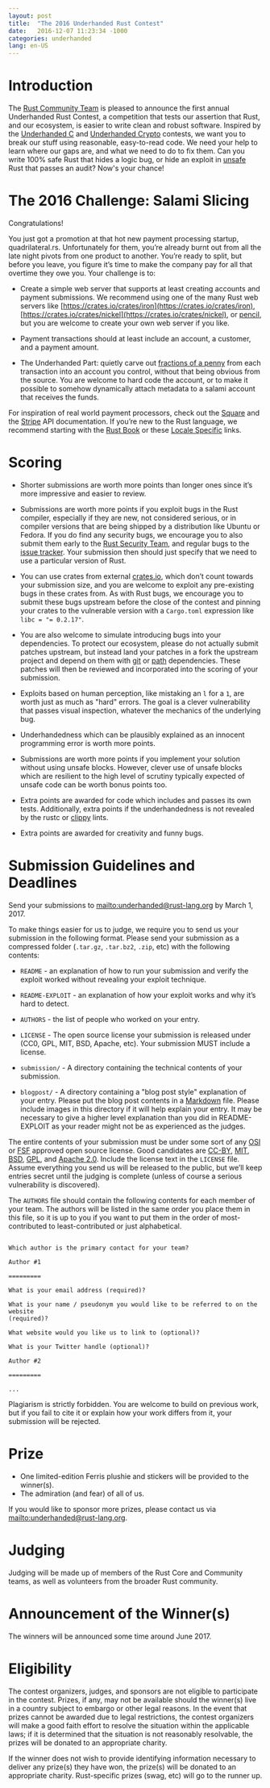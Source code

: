 ```yaml
---
layout: post
title:  "The 2016 Underhanded Rust Contest"
date:   2016-12-07 11:23:34 -1000
categories: underhanded
lang: en-US
---
```


# Introduction

The [Rust Community Team](https://community.rs) is pleased to announce the
first annual Underhanded Rust Contest, a competition that tests our assertion
that Rust, and our ecosystem, is easier to write clean and robust software.
Inspired by the [Underhanded C](http://www.underhanded-c.org/) and [Underhanded
Crypto](https://underhandedcrypto.com/) contests, we want you to break our
stuff using reasonable, easy-to-read code. We need your help to learn where our
gaps are, and what we need to do to fix them. Can you write 100% safe Rust that
hides a logic bug, or hide an exploit in
[unsafe](https://doc.rust-lang.org/book/unsafe.html) Rust that passes an audit?
Now's your chance!

# The 2016 Challenge: Salami Slicing

Congratulations!

You just got a promotion at that hot new payment processing startup,
quadrilateral.rs. Unfortunately for them, you’re already burnt out from all the
late night pivots from one product to another. You’re ready to split, but
before you leave, you figure it’s time to make the company pay for all that
overtime they owe you. Your challenge is to:

* Create a simple web server that supports at least creating accounts and
  payment submissions. We recommend using one of the many Rust web servers like
	[https://crates.io/crates/iron](https://crates.io/crates/iron),
	[https://crates.io/crates/nickel](https://crates.io/crates/nickel), or
	[pencil](https://crates.io/crates/pencil), but you are welcome to create your
	own web server if you like.

* Payment transactions should at least include an account, a customer, and a
  payment amount.

* The Underhanded Part: quietly carve out
	[fractions of a penny](https://en.wikipedia.org/wiki/Office_Space) from each
	transaction into an account you control, without that being obvious from the
	source. You are welcome to hard code the account, or to make it possible to
	somehow dynamically attach metadata to a salami account that receives the
	funds.

For inspiration of real world payment processors, check out the
[Square](https://docs.connect.squareup.com/api/connect/v2/) and the
[Stripe](https://stripe.com/docs/api) API documentation. If you’re new to the
Rust language, we recommend starting with the [Rust
Book](https://doc.rust-lang.org/book/) or these [Locale
Specific](https://github.com/ctjhoa/rust-learning#locale-links) links.

# Scoring

* Shorter submissions are worth more points than longer ones since it’s more
  impressive and easier to review.

* Submissions are worth more points if you exploit bugs in the Rust compiler,
  especially if they are new, not considered serious, or in compiler versions
	that are being shipped by a distribution like Ubuntu or Fedora. If you do
	find any security bugs, we encourage you to also submit them early to the
	[Rust Security Team](https://www.rust-lang.org/en-US/security.html), and
	regular bugs to the
	[issue tracker](https://github.com/rust-lang/rust/issues). Your submission
  then should just specify that we need to use a particular version of Rust.

* You can use crates from external [crates.io](https://crates.io), which don’t
  count towards your submission size, and you are welcome to exploit any
	pre-existing bugs in these crates from. As with Rust bugs, we encourage you to
	submit these bugs upstream before the close of the contest and pinning your
	crates to the vulnerable version with a `Cargo.toml` expression like `libc = "=
	0.2.17"`.

* You are also welcome to simulate introducing bugs into your dependencies. To
  protect our ecosystem, please do not actually submit patches upstream, but
	instead land your patches in a fork the upstream project and depend on them
	with
	[git](http://doc.crates.io/specifying-dependencies.html#specifying-dependencies-from-git-repositories)
	or
	[path](http://doc.crates.io/specifying-dependencies.html#specifying-path-dependencies)
	dependencies. These patches will then be reviewed and incorporated into the
	scoring of your submission.

* Exploits based on human perception, like mistaking an `l` for a `1`, are worth
  just as much as "hard" errors. The goal is a clever vulnerability that passes
	visual inspection, whatever the mechanics of the underlying bug.

* Underhandedness which can be plausibly explained as an innocent programming
  error is worth more points.

* Submissions are worth more points if you implement your solution without
  using unsafe blocks. However, clever use of unsafe blocks which are resilient
	to the high level of scrutiny typically expected of unsafe code can be worth
	bonus points too.

* Extra points are awarded for code which includes and passes its own tests.
  Additionally, extra points if the underhandedness is not revealed by the
	rustc or [clippy](https://github.com/Manishearth/rust-clippy) lints.

* Extra points are awarded for creativity and funny bugs.

# Submission Guidelines and Deadlines

Send your submissions to <mailto:underhanded@rust-lang.org> by March 1, 2017.

To make things easier for us to judge, we require you to send us your
submission in the following format. Please send your submission as a compressed
folder (`.tar.gz`, `.tar.bz2`, `.zip`, etc) with the following contents:

* `README` - an explanation of how to run your submission and verify the exploit
  worked without revealing your exploit technique.

* `README-EXPLOIT` - an explanation of how your exploit works and why it’s hard
  to detect.

* `AUTHORS` - the list of people who worked on your entry.

* `LICENSE` - The open source license your submission is released under (CC0,
  GPL, MIT, BSD, Apache, etc). Your submission MUST include a license.

* `submission/` - A directory containing the technical contents of your
  submission.

* `blogpost/` - A directory containing a "blog post style" explanation of your
  entry. Please put the blog post contents in a
	[Markdown](https://daringfireball.net/projects/markdown/) file. Please
	include images in this directory if it will help explain your entry. It may
	be necessary to give a higher level explanation than you did in
	README-EXPLOIT as your reader might not be as experienced as the judges.

The entire contents of your submission must be under some sort of any
[OSI](https://opensource.org/licenses) or
[FSF](https://www.gnu.org/licenses/license-list.html%20and) approved open
source license. Good candidates are
[CC-BY](https://creativecommons.org/licenses/by/2.0/),
[MIT](https://opensource.org/licenses/MIT),
[BSD](https://opensource.org/licenses/BSD-3-Clause),
[GPL](https://www.gnu.org/licenses/gpl-3.0.en.html), and [Apache
2.0](https://www.apache.org/licenses/LICENSE-2.0). Include the license text in
the `LICENSE` file. Assume everything you send us will be released to the public,
but we’ll keep entries secret until the judging is complete (unless of course a
serious vulnerability is discovered).

The `AUTHORS` file should contain the following contents for each member of your
team. The authors will be listed in the same order you place them in this file,
so it is up to you if you want to put them in the order of most-contributed to
least-contributed or just alphabetical.

```

Which author is the primary contact for your team?

Author #1

=========

What is your email address (required)?

What is your name / pseudonym you would like to be referred to on the website
(required)?

What website would you like us to link to (optional)?

What is your Twitter handle (optional)?

Author #2

=========

...

```

Plagiarism is strictly forbidden. You are welcome to build on previous work,
but if you fail to cite it or explain how your work differs from it, your
submission will be rejected.

# Prize

* One limited-edition Ferris plushie and stickers will be provided to the
  winner(s).
* The admiration (and fear) of all of us.

If you would like to sponsor more prizes, please contact us via
<mailto:underhanded@rust-lang.org>.

# Judging

Judging will be made up of members of the Rust Core and Community teams, as
well as volunteers from the broader Rust community.

# Announcement of the Winner(s)

The winners will be announced some time around June 2017.

# Eligibility

The contest organizers, judges, and sponsors are not eligible to participate in
the contest. Prizes, if any, may not be available should the winner(s) live in
a country subject to embargo or other legal reasons. In the event that prizes
cannot be awarded due to legal restrictions, the contest organizers will make a
good faith effort to resolve the situation within the applicable laws; if it is
determined that the situation is not reasonably resolvable, the prizes will be
donated to an appropriate charity.

If the winner does not wish to provide identifying information necessary to
deliver any prize(s) they have won, the prize(s) will be donated to an
appropriate charity. Rust-specific prizes (swag, etc) will go to the runner up.

